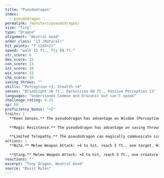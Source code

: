 ```yaml
---
title: "Pseudodragon"
index:
  - pseudodragon
permalink: /monsters/pseudodragon/
size: "Tiny"
type: "Dragon"
alignment: "Neutral Good"
armor_class: "13 (Natural)"
hit_points: "7 (2d4+2)"
speed: "walk 15 ft., fly 60 ft."
str_score: 6
dex_score: 15
con_score: 13
int_score: 10
wis_score: 12
cha_score: 10
saving_throws: ""
skills: "Perception +3, Stealth +4"
senses: "Blindsight 10 ft., Darkvision 60 ft., Passive Perception 13"
languages: "understands Common and Draconic but can't speak"
challenge_rating: 0.25
xp: 50
proficiency_bonus: "+2"
traits: |
  **Keen Senses.** The pseudodragon has advantage on Wisdom (Perception) checks that rely on sight, hearing, or smell.
  
  **Magic Resistance.** The pseudodragon has advantage on saving throws against spells and other magical effects.
  
  **Limited Telepathy.** The pseudodragon can magically communicate simple ideas, emotions, and images telepathically with any creature within 100 ft. of it that can understand a language.
actions: |
  **Bite.** Melee Weapon Attack: +4 to hit, reach 5 ft., one target. Hit: 4 (1d4 + 2) piercing damage.
  
  **Sting.** Melee Weapon Attack: +4 to hit, reach 5 ft., one creature. Hit: 4 (1d4 + 2) piercing damage, and the target must succeed on a DC 11 Constitution saving throw or become poisoned for 1 hour. If the saving throw fails by 5 or more, the target falls unconscious for the same duration, or until it takes damage or another creature uses an action to shake it awake.
reactions: ""
excerpt: "Tiny Dragon, Neutral Good"
source: "Basic Rules"
---
```

